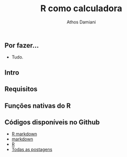 ﻿---
license: Creative Commons BY-SA
author: Athos Damiani
title: "R como calculadora"
categories: [R_Basicão]
radasCat: R_Basicão
tags: [R Basicão]
---





Por fazer...
-------------------------

- Tudo.

Intro
-------------------------


Requisitos
-------------------------


Funções nativas do R
-------------------------

Códigos disponíveis no Github <i class="fa fa-github"></i>
----------------------------------------------

- [R markdown](https://github.com/R-adas/R-adas-source/blob/gh-pages/Rmd/calculadora.Rmd)
- [markdown](https://github.com/R-adas/R-adas-source/blob/gh-pages/md/calculadora.md)
- [R](https://github.com/R-adas/R-adas-source//blob/gh-pages/R/calculadora.R)
- [Todas as postagens](https://github.com/R-adas/R-adas-source/)
 